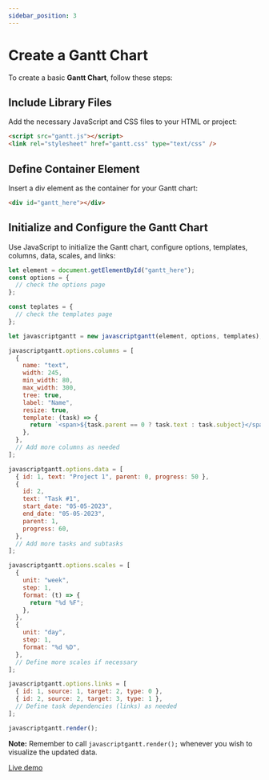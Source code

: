 ```yaml
---
sidebar_position: 3
---
```


# Create a Gantt Chart

To create a basic **Gantt Chart**, follow these steps:

## Include Library Files

Add the necessary JavaScript and CSS files to your HTML or project:

```html title="1. Include Library Files"
<script src="gantt.js"></script>
<link rel="stylesheet" href="gantt.css" type="text/css" />
```

## Define Container Element

Insert a div element as the container for your Gantt chart:

```html title="2. Insert the element"
<div id="gantt_here"></div>
```

## Initialize and Configure the Gantt Chart

Use JavaScript to initialize the Gantt chart, configure options, templates, columns, data, scales, and links:

```js title="3. Invoke the Gantt Chart Library"
let element = document.getElementById("gantt_here");
const options = {
  // check the options page
};

const teplates = {
  // check the templates page
};

let javascriptgantt = new javascriptgantt(element, options, templates);

javascriptgantt.options.columns = [
  {
    name: "text",
    width: 245,
    min_width: 80,
    max_width: 300,
    tree: true,
    label: "Name",
    resize: true,
    template: (task) => {
      return `<span>${task.parent == 0 ? task.text : task.subject}</span>`;
    },
  },
  // Add more columns as needed
];

javascriptgantt.options.data = [
  { id: 1, text: "Project 1", parent: 0, progress: 50 },
  {
    id: 2,
    text: "Task #1",
    start_date: "05-05-2023",
    end_date: "05-05-2023",
    parent: 1,
    progress: 60,
  },
  // Add more tasks and subtasks
];

javascriptgantt.options.scales = [
  {
    unit: "week",
    step: 1,
    format: (t) => {
      return "%d %F";
    },
  },
  {
    unit: "day",
    step: 1,
    format: "%d %D",
  },
  // Define more scales if necessary
];

javascriptgantt.options.links = [
  { id: 1, source: 1, target: 2, type: 0 },
  { id: 2, source: 2, target: 3, type: 1 },
  // Define task dependencies (links) as needed
];

javascriptgantt.render();
```

**Note:** Remember to call `javascriptgantt.render();` whenever you wish to visualize the updated data.

[Live demo](https://sunilsolankiji.github.io/javascriptgantt/)
